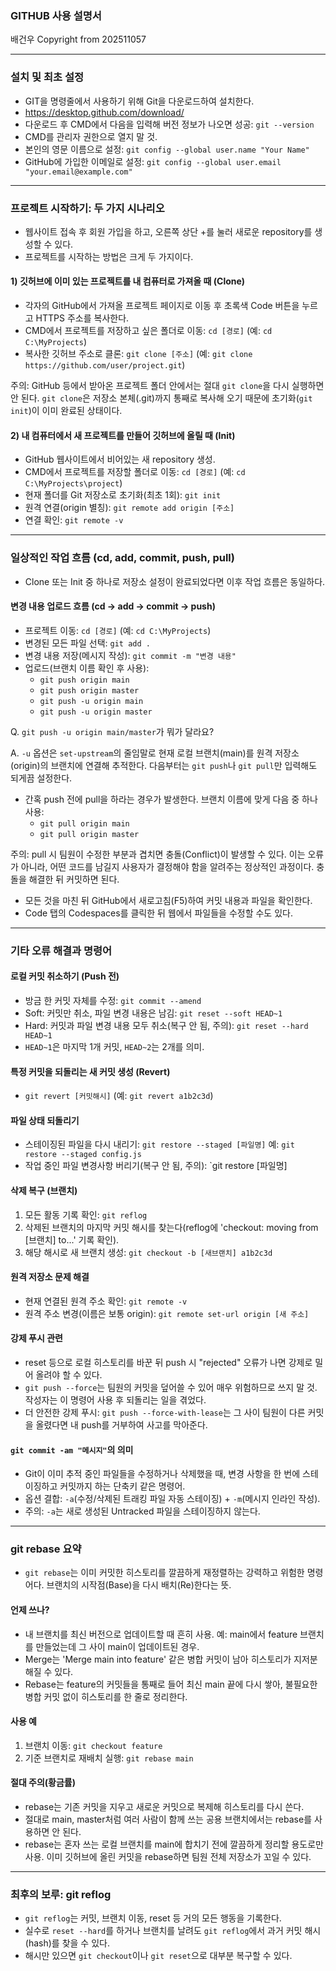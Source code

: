 ### GITHUB 사용 설명서

배건우
Copyright from 202511057

***

### 설치 및 최초 설정

- GIT을 명령줄에서 사용하기 위해 Git을 다운로드하여 설치한다.
- https://desktop.github.com/download/
- 다운로드 후 CMD에서 다음을 입력해 버전 정보가 나오면 성공: `git --version`
- CMD를 관리자 권한으로 열지 말 것.
- 본인의 영문 이름으로 설정: `git config --global user.name "Your Name"`
- GitHub에 가입한 이메일로 설정: `git config --global user.email "your.email@example.com"`

***

### 프로젝트 시작하기: 두 가지 시나리오

- 웹사이트 접속 후 회원 가입을 하고, 오른쪽 상단 +를 눌러 새로운 repository를 생성할 수 있다.
- 프로젝트를 시작하는 방법은 크게 두 가지이다.


#### 1) 깃허브에 이미 있는 프로젝트를 내 컴퓨터로 가져올 때 (Clone)

- 각자의 GitHub에서 가져올 프로젝트 페이지로 이동 후 초록색 Code 버튼을 누르고 HTTPS 주소를 복사한다.
- CMD에서 프로젝트를 저장하고 싶은 폴더로 이동: `cd [경로]` (예: `cd C:\MyProjects`)
- 복사한 깃허브 주소로 클론: `git clone [주소]` (예: `git clone https://github.com/user/project.git`)

주의: GitHub 등에서 받아온 프로젝트 폴더 안에서는 절대 `git clone`을 다시 실행하면 안 된다. `git clone`은 저장소 본체(.git)까지 통째로 복사해 오기 때문에 초기화(`git init`)이 이미 완료된 상태이다.

#### 2) 내 컴퓨터에서 새 프로젝트를 만들어 깃허브에 올릴 때 (Init)

- GitHub 웹사이트에서 비어있는 새 repository 생성.
- CMD에서 프로젝트를 저장할 폴더로 이동: `cd [경로]` (예: `cd C:\MyProjects\project`)
- 현재 폴더를 Git 저장소로 초기화(최초 1회): `git init`
- 원격 연결(origin 별칭): `git remote add origin [주소]`
- 연결 확인: `git remote -v`

***

### 일상적인 작업 흐름 (cd, add, commit, push, pull)

- Clone 또는 Init 중 하나로 저장소 설정이 완료되었다면 이후 작업 흐름은 동일하다.


#### 변경 내용 업로드 흐름 (cd → add → commit → push)

- 프로젝트 이동: `cd [경로]` (예: `cd C:\MyProjects`)
- 변경된 모든 파일 선택: `git add .`
- 변경 내용 저장(메시지 작성): `git commit -m "변경 내용"`
- 업로드(브랜치 이름 확인 후 사용):
    - `git push origin main`
    - `git push origin master`
    - `git push -u origin main`
    - `git push -u origin master`

Q. `git push -u origin main/master`가 뭐가 달라요?

A. `-u` 옵션은 `set-upstream`의 줄임말로 현재 로컬 브랜치(main)를 원격 저장소(origin)의 브랜치에 연결해 추적한다. 다음부터는 `git push`나 `git pull`만 입력해도 되게끔 설정한다.

- 간혹 push 전에 pull을 하라는 경우가 발생한다. 브랜치 이름에 맞게 다음 중 하나 사용:
    - `git pull origin main`
    - `git pull origin master`

주의: pull 시 팀원이 수정한 부분과 겹치면 충돌(Conflict)이 발생할 수 있다. 이는 오류가 아니라, 어떤 코드를 남길지 사용자가 결정해야 함을 알려주는 정상적인 과정이다. 충돌을 해결한 뒤 커밋하면 된다.

- 모든 것을 마친 뒤 GitHub에서 새로고침(F5)하여 커밋 내용과 파일을 확인한다.
- Code 탭의 Codespaces를 클릭한 뒤 웹에서 파일들을 수정할 수도 있다.

***

### 기타 오류 해결과 명령어

#### 로컬 커밋 취소하기 (Push 전)

- 방금 한 커밋 자체를 수정: `git commit --amend`
- Soft: 커밋만 취소, 파일 변경 내용은 남김: `git reset --soft HEAD~1`
- Hard: 커밋과 파일 변경 내용 모두 취소(복구 안 됨, 주의): `git reset --hard HEAD~1`
- `HEAD~1`은 마지막 1개 커밋, `HEAD~2`는 2개를 의미.


#### 특정 커밋을 되돌리는 새 커밋 생성 (Revert)

- `git revert [커밋해시]` (예: `git revert a1b2c3d`)


#### 파일 상태 되돌리기

- 스테이징된 파일을 다시 내리기: `git restore --staged [파일명]`
예: `git restore --staged config.js`
- 작업 중인 파일 변경사항 버리기(복구 안 됨, 주의): `git restore [파일명]


#### 삭제 복구 (브랜치)

1) 모든 활동 기록 확인: `git reflog`
2) 삭제된 브랜치의 마지막 커밋 해시를 찾는다(reflog에 'checkout: moving from [브랜치] to...' 기록 확인).
3) 해당 해시로 새 브랜치 생성: `git checkout -b [새브랜치] a1b2c3d`

#### 원격 저장소 문제 해결
- 현재 연결된 원격 주소 확인: `git remote -v`
- 원격 주소 변경(이름은 보통 origin): `git remote set-url origin [새 주소]`


#### 강제 푸시 관련

- reset 등으로 로컬 히스토리를 바꾼 뒤 push 시 "rejected" 오류가 나면 강제로 밀어 올려야 할 수 있다.
- `git push --force`는 팀원의 커밋을 덮어쓸 수 있어 매우 위험하므로 쓰지 말 것. 작성자는 이 명령어 사용 후 되돌리는 일을 겪었다.
- 더 안전한 강제 푸시: `git push --force-with-lease`는 그 사이 팀원이 다른 커밋을 올렸다면 내 push를 거부하여 사고를 막아준다.


#### `git commit -am "메시지"`의 의미

- Git이 이미 추적 중인 파일들을 수정하거나 삭제했을 때, 변경 사항을 한 번에 스테이징하고 커밋까지 하는 단축키 같은 명령어.
- 옵션 결합: `-a`(수정/삭제된 트래킹 파일 자동 스테이징) + `-m`(메시지 인라인 작성).
- 주의: `-a`는 새로 생성된 Untracked 파일을 스테이징하지 않는다.

***

### git rebase 요약

- `git rebase`는 이미 커밋한 히스토리를 깔끔하게 재정렬하는 강력하고 위험한 명령어다. 브랜치의 시작점(Base)을 다시 배치(Re)한다는 뜻.


#### 언제 쓰나?

- 내 브랜치를 최신 버전으로 업데이트할 때 흔히 사용. 예: main에서 feature 브랜치를 만들었는데 그 사이 main이 업데이트된 경우.
- Merge는 'Merge main into feature' 같은 병합 커밋이 남아 히스토리가 지저분해질 수 있다.
- Rebase는 feature의 커밋들을 통째로 들어 최신 main 끝에 다시 쌓아, 불필요한 병합 커밋 없이 히스토리를 한 줄로 정리한다.


#### 사용 예

1) 브랜치 이동: `git checkout feature`
2) 기준 브랜치로 재배치 실행: `git rebase main`

#### 절대 주의(황금률)

- rebase는 기존 커밋을 지우고 새로운 커밋으로 복제해 히스토리를 다시 쓴다.
- 절대로 main, master처럼 여러 사람이 함께 쓰는 공용 브랜치에서는 rebase를 사용하면 안 된다.
- rebase는 혼자 쓰는 로컬 브랜치를 main에 합치기 전에 깔끔하게 정리할 용도로만 사용. 이미 깃허브에 올린 커밋을 rebase하면 팀원 전체 저장소가 꼬일 수 있다.

***

### 최후의 보루: git reflog

- `git reflog`는 커밋, 브랜치 이동, reset 등 거의 모든 행동을 기록한다.
- 실수로 `reset --hard`를 하거나 브랜치를 날려도 `git reflog`에서 과거 커밋 해시(hash)를 찾을 수 있다.
- 해시만 있으면 `git checkout`이나 `git reset`으로 대부분 복구할 수 있다.

